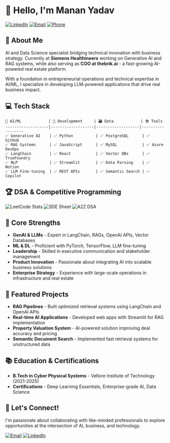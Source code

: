 # 👋 Hello, I'm Manan Yadav

[![LinkedIn](https://img.shields.io/badge/LinkedIn-Connect-blue?style=for-the-badge&logo=linkedin)](https://www.linkedin.com/in/yadavmanan)
[![Email](https://img.shields.io/badge/Email-Contact-red?style=for-the-badge&logo=gmail)](mailto:yadav.manan@outlook.com)
[![Phone](https://img.shields.io/badge/Phone-9625020380-green?style=for-the-badge&logo=whatsapp)](tel:+919625020380)

## 🚀 About Me

AI and Data Science specialist bridging technical innovation with business strategy. Currently at **Siemens Healthineers** working on Generative AI and RAG systems, while also serving as **COO at thebrik.ai** - a fast-growing AI-powered real estate platform.

With a foundation in entrepreneurial operations and technical expertise in AI/ML, I specialize in developing LLM-powered applications that drive real business impact.

## 💻 Tech Stack

```
🧠 AI/ML            | 🔄 Development     | 🗃️ Data            | 🛠️ Tools
-------------------|-------------------|-------------------|------------------
✅ Generative AI    | ✅ Python          | ✅ PostgreSQL      | ✅ GitHub
✅ RAG Systems      | ✅ JavaScript      | ✅ MySQL           | ✅ Azure DevOps
✅ LangChain        | ✅ React           | ✅ Vector DBs      | ✅ TrueFoundry
✅ NLP              | ✅ Streamlit       | ✅ Data Parsing    | ✅ Notion
✅ LLM Fine-tuning  | ✅ REST APIs       | ✅ Semantic Search | ✅ Copilot
```

## 🏆 DSA & Competitive Programming

![LeetCode Stats](https://img.shields.io/badge/LeetCode-787_Problems-orange?style=for-the-badge&logo=leetcode)
![SDE Sheet](https://img.shields.io/badge/SDE_Sheet-61%25_Complete-blue?style=for-the-badge)
![A2Z DSA](https://img.shields.io/badge/A2Z_DSA-23%25_Complete-yellow?style=for-the-badge)

## 🌟 Core Strengths

- **GenAI & LLMs** - Expert in LangChain, RAGs, OpenAI APIs, Vector Databases
- **ML & DL** - Proficient with PyTorch, TensorFlow, LLM fine-tuning
- **Leadership** - Skilled in executive communication and stakeholder management
- **Product Innovation** - Passionate about integrating AI into scalable business solutions
- **Enterprise Strategy** - Experience with large-scale operations in infrastructure and real estate

## 🚀 Featured Projects

- **RAG Pipelines** - Built optimized retrieval systems using LangChain and OpenAI APIs
- **Real-time AI Applications** - Developed web apps with Streamlit for RAG implementation
- **Property Valuation System** - AI-powered solution improving deal accuracy and pricing
- **Semantic Document Search** - Implemented fast retrieval systems for unstructured data

## 📚 Education & Certifications

- **B.Tech in Cyber Physical Systems** - Vellore Institute of Technology (2021-2025)
- **Certifications** - Deep Learning Essentials, Enterprise-grade AI, Data Science

## 🔗 Let's Connect!

I'm passionate about collaborating with like-minded professionals to explore opportunities at the intersection of AI, business, and technology.

[![Email](https://img.shields.io/badge/yadav.manan24@gmail.com-email_me-red?style=for-the-badge&logo=gmail)](mailto:yadav.manan24@gmail.com)
[![LinkedIn](https://img.shields.io/badge/Let's_connect-blue?style=for-the-badge&logo=linkedin)](https://www.linkedin.com/in/yadavmanan)
